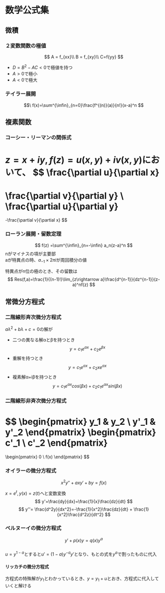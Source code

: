 # 数学公式集
## 微積
### ２変数関数の極値
$$
A = f_{xx}\\
B = f_{xy}\\
C=f{yy}
$$

* $D=B^2-AC<0$で極値を持つ
* $A>0$で極小
* $A<0$で極大

### テイラー展開
$$\
f(x)=\sum^{\infin}_{n=0}\frac{f^{(n)}(a)}{n!}(x-a)^n
$$
## 複素関数
### コーシー・リーマンの関係式
$z=x+iy,f(z)=u(x,y)+iv(x,y)$において、
$$ 
\frac{\partial u}{\partial x}
=
\frac{\partial v}{\partial y}
\\
\frac{\partial u}{\partial y}
=
-\frac{\partial v}{\partial x}
$$
### ローラン展開・留数定理
$$ f(z) =\sum^{\infin}_{n=-\infin} a_n(z-a)^n $$
nがマイナスの項が主要部  
aが特異点の時、$a_{-1}\times 2\pi i$が周回積分の値

特異点がn位の極のとき、その留数は
$$
Res(f,a)=\frac{1}{(n-1)!}\lim_{z\rightarrow a}\frac{d^{n-1}}{dz^{n-1}}(z-a)^nf(z)
$$
## 常微分方程式

### 二階線形斉次微分方程式
$aλ^2+bλ+c=0$の解が 
* 二つの異なる解αとβを持つとき
$$ y = c_1e^{αx}+c_2e^{βx}$$
* 重解を持つとき
$$ y = c_1e^{αx}+c_2xe^{αx}$$
* 複素解α+iβを持つとき
$$ y = c_1e^{αx}cos(βx)+c_2c_1e^{αx}sin(βx)$$

### 二階線形非斉次微分方程式
$$ 
\begin{pmatrix} 
    y_1 & y_2 \\
    y'_1 & y'_2
\end{pmatrix}
\begin{pmatrix} 
    c'_1 \\
    c'_2
\end{pmatrix}
=
\begin{pmatrix} 
    0 \\
    f(x)
\end{pmatrix}
$$

### オイラーの微分方程式
$$x^2y''+axy'+by=f(x)$$

$x=e^t, y(x)=z(t)$へと変数変換
$$
y'=\frac{dy}{dx}=\frac{1}{x}\frac{dz}{dt}
$$
$$
y''= \frac{d^2y}{dx^2}=-\frac{1}{x^2}\frac{dz}{dt} + \frac{1}{x^2}\frac{d^2z}{dt^2}
$$

### ベルヌーイの微分方程式
$$y'+p(x)y=q(x)y^a$$  
$u = y^{1-a}$とすると$u'=(1-a)y^{-a}y'$となり、もとの式を$y^a$で割ったものに代入
#### リッカチの微分方程式
方程式の特殊解が$y_1$とわかっているとき、$y=y_1+u$とおき、方程式に代入していくと解ける